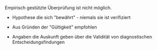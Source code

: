 Empirisch gestützte Überprüfung ist nicht möglich.

- Hypothese die sich "bewährt" - niemals sie ist verifiziert

- Aus Gründen der "Gültigkeit" empfohlen

- Angaben die Auskunft geben über die Validität von diagnostischen Entscheidungsfindungen